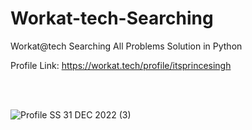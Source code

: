 # Workat-tech-Searching
Workat@tech Searching All Problems Solution in Python 


Profile Link: https://workat.tech/profile/itsprincesingh

<br><br>

![Profile SS 31 DEC 2022 (3)](https://user-images.githubusercontent.com/71000042/221761136-84530f0f-dd74-4a1d-8506-c1d0c98096ca.png)
